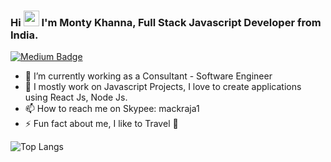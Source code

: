 ### Hi <img src="https://media.giphy.com/media/hvRJCLFzcasrR4ia7z/giphy.gif" width="25px"> I'm Monty Khanna, Full Stack Javascript Developer from India.

[![Medium Badge](https://img.shields.io/badge/-MontyKhanna-black?style=flat-square&labelColor=000000&logo=Medium&link=https://montykhanna.medium.com)](https://montykhanna.medium.com/)

- 🔭 I’m currently working as a Consultant - Software Engineer
- 🌱 I mostly work on Javascript Projects, I love to create applications using React Js, Node Js.
- 📫 How to reach me on Skypee: mackraja1
- ⚡ Fun fact about me, I like to Travel :rocket:

![Top Langs](https://github-readme-stats.vercel.app/api/top-langs?username=mackraja&show_icons=true&locale=en&layout=compact&theme=radical)
